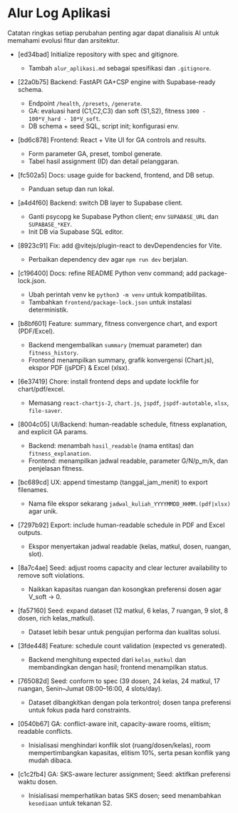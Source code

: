 # Alur Log Aplikasi

Catatan ringkas setiap perubahan penting agar dapat dianalisis AI untuk memahami evolusi fitur dan arsitektur.

- [ed34bad] Initialize repository with spec and gitignore.
  - Tambah `alur_aplikasi.md` sebagai spesifikasi dan `.gitignore`.

- [22a0b75] Backend: FastAPI GA+CSP engine with Supabase-ready schema.
  - Endpoint `/health`, `/presets`, `/generate`.
  - GA: evaluasi hard (C1,C2,C3) dan soft (S1,S2), fitness `1000 - 100*V_hard - 10*V_soft`.
  - DB schema + seed SQL, script init; konfigurasi env.

- [bd6c878] Frontend: React + Vite UI for GA controls and results.
  - Form parameter GA, preset, tombol generate.
  - Tabel hasil assignment (ID) dan detail pelanggaran.

- [fc502a5] Docs: usage guide for backend, frontend, and DB setup.
  - Panduan setup dan run lokal.

- [a4d4f60] Backend: switch DB layer to Supabase client.
  - Ganti psycopg ke Supabase Python client; env `SUPABASE_URL` dan `SUPABASE_*KEY`.
  - Init DB via Supabase SQL editor.

- [8923c91] Fix: add @vitejs/plugin-react to devDependencies for Vite.
  - Perbaikan dependency dev agar `npm run dev` berjalan.

- [c196400] Docs: refine README Python venv command; add package-lock.json.
  - Ubah perintah venv ke `python3 -m venv` untuk kompatibilitas.
  - Tambahkan `frontend/package-lock.json` untuk instalasi deterministik.

- [b8bf601] Feature: summary, fitness convergence chart, and export (PDF/Excel).
  - Backend mengembalikan `summary` (memuat parameter) dan `fitness_history`.
  - Frontend menampilkan summary, grafik konvergensi (Chart.js), ekspor PDF (jsPDF) & Excel (xlsx).

- [6e37419] Chore: install frontend deps and update lockfile for chart/pdf/excel.
  - Memasang `react-chartjs-2`, `chart.js`, `jspdf`, `jspdf-autotable`, `xlsx`, `file-saver`.

- [8004c05] UI/Backend: human-readable schedule, fitness explanation, and explicit GA params.
  - Backend: menambah `hasil_readable` (nama entitas) dan `fitness_explanation`.
  - Frontend: menampilkan jadwal readable, parameter G/N/p_m/k, dan penjelasan fitness.

- [bc689cd] UX: append timestamp (tanggal_jam_menit) to export filenames.
  - Nama file ekspor sekarang `jadwal_kuliah_YYYYMMDD_HHMM.(pdf|xlsx)` agar unik.

- [7297b92] Export: include human-readable schedule in PDF and Excel outputs.
  - Ekspor menyertakan jadwal readable (kelas, matkul, dosen, ruangan, slot). 

- [8a7c4ae] Seed: adjust rooms capacity and clear lecturer availability to remove soft violations.
  - Naikkan kapasitas ruangan dan kosongkan preferensi dosen agar V_soft → 0.

- [fa57160] Seed: expand dataset (12 matkul, 6 kelas, 7 ruangan, 9 slot, 8 dosen, rich kelas_matkul).
  - Dataset lebih besar untuk pengujian performa dan kualitas solusi.

- [3fde448] Feature: schedule count validation (expected vs generated).
  - Backend menghitung expected dari `kelas_matkul` dan membandingkan dengan hasil; frontend menampilkan status.

- [765082d] Seed: conform to spec (39 dosen, 24 kelas, 24 matkul, 17 ruangan, Senin–Jumat 08:00–16:00, 4 slots/day).
  - Dataset dibangkitkan dengan pola terkontrol; dosen tanpa preferensi untuk fokus pada hard constraints.

- [0540b67] GA: conflict-aware init, capacity-aware rooms, elitism; readable conflicts.
  - Inisialisasi menghindari konflik slot (ruang/dosen/kelas), room mempertimbangkan kapasitas, elitism 10%, serta pesan konflik yang mudah dibaca.

- [c1c2fb4] GA: SKS-aware lecturer assignment; Seed: aktifkan preferensi waktu dosen.
  - Inisialisasi memperhatikan batas SKS dosen; seed menambahkan `kesediaan` untuk tekanan S2.
